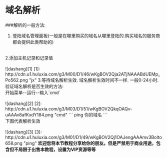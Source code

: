 # 域名解析
###解析的一般方法: 
1. 登陆域名管理面板(一般是在哪里购买的域名从哪里登陆的.购买域名的服务商都会提供此类帮助的)
<br>
2.添加主机记录和记录值
<br><br>
![dashang][1]
[1]: http://cdn.u1.huluxia.com/g3/M00/D1/46/wKgBOV2Qja2ATjNAAABdUEMp_Po562.png  "jx"
3.等待域名解析生效. 域名解析生效时间不一样. 一般0-24小时. 
<br>
验证域名解析是否生效的方法:
<br>
开始菜单--运行--输入`cmd`
<br><br>
![dashang][2]
[2]: http://cdn.u1.huluxia.com/g3/M03/D1/51/wKgBOV2QkqOAQv-uAAAv8afKxdY184.png  "cmd"
```
ping 你的域名
```
<br>
下图代表解析生效
<br><br>
![dashang][3]
[3]: http://cdn.u1.huluxia.com/g3/M01/D1/49/wKgBOV2Qj1OAJengAAAmv3Bolto658.png  "ping"
<strong>欢迎您将本节教程分享给你的朋友。但是严禁用于商业用途，包含但不局限于出售本教程，设置为VIP资源等等</strong>

